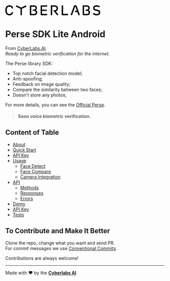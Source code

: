 <img src="https://raw.githubusercontent.com/cyberlabsai/perse-sdk-lite-android/master/assets/logo_cyberlabs.png" width="300" />

# Perse SDK Lite Android
From [CyberLabs.AI](https://cyberlabs.ai/).  
_Ready to go biometric verification for the internet._

The Perse library SDK:
* Top notch facial detection model;
* Anti-spoofing;
* Feedback on image quality;
* Compare the similarity between two faces;
* Doesn't store any photos;

For more details, you can see the [Official Perse](https://www.getperse.com/).

> #### Soon voice biometric verification.

## Content of Table

* [About](https://github.com/cyberlabsai/perse-sdk-lite-android/wiki)
* [Quick Start](https://github.com/cyberlabsai/perse-sdk-lite-android/wiki/1.-Quick-Start)
* [API Key](https://github.com/cyberlabsai/perse-sdk-lite-android/wiki/2.-API-Key)
* [Usage](https://github.com/cyberlabsai/perse-sdk-lite-android/wiki/3.-Usage)
  * [Face Detect](https://github.com/cyberlabsai/perse-sdk-lite-android/wiki/3.-Usage#face-detect)
  * [Face Compare](https://github.com/cyberlabsai/perse-sdk-lite-android/wiki/3.-Usage#face-compare)
  * [Camera Integration](https://github.com/cyberlabsai/perse-sdk-lite-android/wiki/3.-Usage#camera-integration)
* [API](https://github.com/cyberlabsai/perse-sdk-lite-android/wiki/4.-API)
  * [Methods](https://github.com/cyberlabsai/perse-sdk-lite-android/wiki/4.-API#methods)
  * [Responses](https://github.com/cyberlabsai/perse-sdk-lite-android/wiki/4.-API#responses)
  * [Errors](https://github.com/cyberlabsai/perse-sdk-lite-android/wiki/4.-API#errors)
* [Demo](https://github.com/cyberlabsai/perse-sdk-lite-android/wiki/5.-Demo)
* [API Key](https://github.com/cyberlabsai/perse-sdk-lite-android/wiki/4.-API)
* [Tests](https://github.com/cyberlabsai/perse-sdk-lite-android/wiki/6.-Tests)  

## To Contribute and Make It Better

Clone the repo, change what you want and send PR.  
For commit messages we use <a href="https://www.conventionalcommits.org/">Conventional Commits</a>.

Contributions are always welcome!

---

Made with ❤ by the [**Cyberlabs AI**](https://cyberlabs.ai/)
